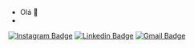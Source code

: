 - Olá 👋 
- 
[![Instagram Badge](https://img.shields.io/badge/-Instagram-BF0A30?style=flat-square&logo=Instagram&logoColor=white)](https://instagram.com/rafaaazvedo)
[![Linkedin Badge](https://img.shields.io/badge/-Rafael%20Alves-blue?style=flat-square&logo=Linkedin&logoColor=white&link=https://www.linkedin.com/in/rafa-alvesdeazevedo/)](https://www.linkedin.com/in/rafa-alvesdeazevedo/) 
[![Gmail Badge](https://img.shields.io/badge/-Gmail-DCDCDC?style=flat-square&logo=Gmail&logoColor=FF0000)](ra.alvesdeazevedo@gmail.com)

<!---
rafaaazevedo/rafaaazevedo is a ✨ special ✨ repository because its `README.md` (this file) appears on your GitHub profile.
You can click the Preview link to take a look at your changes.
--->
